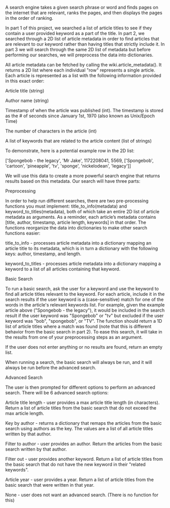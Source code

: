A search engine takes a given search phrase or word and finds pages on the internet that are relevant, ranks the pages, and then displays the pages in the order of ranking.

In part 1 of this project, we searched a list of article titles to see if they contain a user provided keyword as a part of the title. In part 2, we searched through a 2D list of article metadata in order to find articles that are relevant to our keyword rather than having titles that strictly include it. In part 3 we will search through the same 2D list of metadata but before performing our searches, we will preprocess the data into dictionaries.

All article metadata can be fetched by calling the wiki.article_metadata(). It returns a 2D list where each individual "row" represents a single article. Each article is represented as a list with the following information provided in this exact order:

Article title (string)

Author name (string)

Timestamp of when the article was published (int). The timestamp is stored as the # of seconds since January 1st, 1970 (also known as Unix/Epoch Time)

The number of characters in the article (int)

A list of keywords that are related to the article content (list of strings)

To demonstrate, here is a potential example row in the 2D list:

['Spongebob - the legacy', 'Mr Jake', 1172208041, 5569, ['Spongebob', 'cartoon', 'pineapple', 'tv', 'sponge', 'nickelodean', 'legacy']]

We will use this data to create a more powerful search engine that returns results based on this metadata. Our search will have three parts:

Preprocessing

In order to help run different searches, there are two pre-processing functions you must implement: title_to_info(metadata) and keyword_to_titles(metadata), both of which take an entire 2D list of article metadata as arguments. As a reminder, each article’s metadata contains [title, author, timestamp, article length, keywords] in that order. The functions reorganize the data into dictionaries to make other search functions easier:

title_to_info - processes article metadata into a dictionary mapping an article title to its metadata, which is in turn a dictionary with the following keys: author, timestamp, and length.

keyword_to_titles - processes article metadata into a dictionary mapping a keyword to a list of all articles containing that keyword.

Basic Search

To run a basic search, ask the user for a keyword and use the keyword to find all article titles relevant to the keyword. For each article, include it in the search results if the user keyword is a (case-sensitive) match for one of the words in the article's relevant keywords list. For example, given the example article above ("Spongebob - the legacy"), it would be included in the search result if the user keyword was "Spongebob" or "tv" but excluded if the user keyword was "bob", "spongebob", or "TV". The function should return a 1D list of article titles where a match was found (note that this is different behavior from the basic search in part 2). To ease this search, it will take in the results from one of your preprocessing steps as an argument.

If the user does not enter anything or no results are found, return an empty list.

When running a search, the basic search will always be run, and it will always be run before the advanced search.

Advanced Search

The user is then prompted for different options to perform an advanced search. There will be 6 advanced search options:

Article title length - user provides a max article title length (in characters). Return a list of article titles from the basic search that do not exceed the max article length.

Key by author - returns a dictionary that remaps the articles from the basic search using authors as the key. The values are a list of all article titles written by that author.

Filter to author - user provides an author. Return the articles from the basic search written by that author.

Filter out - user provides another keyword. Return a list of article titles from the basic search that do not have the new keyword in their "related keywords".

Article year - user provides a year. Return a list of article titles from the basic search that were written in that year.

None - user does not want an advanced search. (There is no function for this)